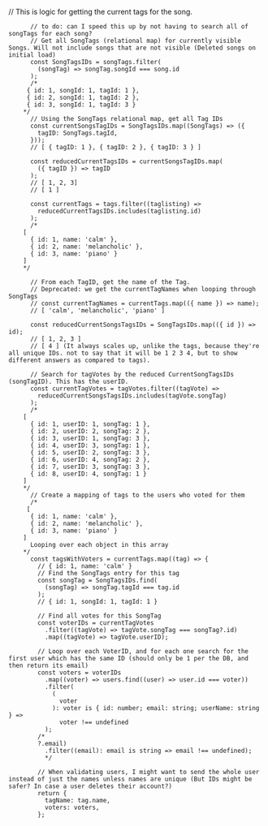   // This is logic for getting the current tags for the song.

          // to do: can I speed this up by not having to search all of songTags for each song?
          // Get all SongTags (relational map) for currently visible Songs. Will not include songs that are not visible (Deleted songs on initial load)
          const SongTagsIDs = songTags.filter(
            (songTag) => songTag.songId === song.id
          );
          /*
         { id: 1, songId: 1, tagId: 1 },
         { id: 2, songId: 1, tagId: 2 },
         { id: 3, songId: 1, tagId: 3 }
        */
          // Using the SongTags relational map, get all Tag IDs
          const currentSongsTagIDs = SongTagsIDs.map((SongTags) => ({
            tagID: SongTags.tagId,
          }));
          // [ { tagID: 1 }, { tagID: 2 }, { tagID: 3 } ]

          const reducedCurrentTagsIDs = currentSongsTagIDs.map(
            ({ tagID }) => tagID
          );
          // [ 1, 2, 3]
          // [ 1 ]

          const currentTags = tags.filter((taglisting) =>
            reducedCurrentTagsIDs.includes(taglisting.id)
          );
          /*
        [
          { id: 1, name: 'calm' },
          { id: 2, name: 'melancholic' },
          { id: 3, name: 'piano' }
        ]
        */

          // From each TagID, get the name of the Tag.
          // Deprecated: we get the currentTagNames when looping through SongTags
          // const currentTagNames = currentTags.map(({ name }) => name);
          // [ 'calm', 'melancholic', 'piano' ]

          const reducedCurrentSongsTagsIDs = SongTagsIDs.map(({ id }) => id);
          // [ 1, 2, 3 ]
          // [ 4 ] (It always scales up, unlike the tags, because they're all unique IDs. not to say that it will be 1 2 3 4, but to show different answers as compared to tags).

          // Search for tagVotes by the reduced CurrentSongTagsIDs (songTagID). This has the userID.
          const currentTagVotes = tagVotes.filter((tagVote) =>
            reducedCurrentSongsTagsIDs.includes(tagVote.songTag)
          );
          /*
        [
          { id: 1, userID: 1, songTag: 1 },
          { id: 2, userID: 2, songTag: 2 },
          { id: 3, userID: 1, songTag: 3 },
          { id: 4, userID: 3, songTag: 1 },
          { id: 5, userID: 2, songTag: 3 },
          { id: 6, userID: 4, songTag: 2 },
          { id: 7, userID: 3, songTag: 3 },
          { id: 8, userID: 4, songTag: 1 }
        ]
        */
          // Create a mapping of tags to the users who voted for them
          /* 
         [
          { id: 1, name: 'calm' },
          { id: 2, name: 'melancholic' },
          { id: 3, name: 'piano' }
        ]
          Looping over each object in this array
        */
          const tagsWithVoters = currentTags.map((tag) => {
            // { id: 1, name: 'calm' }
            // Find the SongTags entry for this tag
            const songTag = SongTagsIDs.find(
              (songTag) => songTag.tagId === tag.id
            );
            // { id: 1, songId: 1, tagId: 1 }

            // Find all votes for this SongTag
            const voterIDs = currentTagVotes
              .filter((tagVote) => tagVote.songTag === songTag?.id)
              .map((tagVote) => tagVote.userID);

            // Loop over each VoterID, and for each one search for the first user which has the same ID (should only be 1 per the DB, and then return its email)
            const voters = voterIDs
              .map((voter) => users.find((user) => user.id === voter))
              .filter(
                (
                  voter
                ): voter is { id: number; email: string; userName: string } =>
                  voter !== undefined
              );
            /*
            ?.email)
              .filter((email): email is string => email !== undefined);
              */

            // When validating users, I might want to send the whole user instead of just the names unless names are unique (But IDs might be safer? In case a user deletes their account?)
            return {
              tagName: tag.name,
              voters: voters,
            };